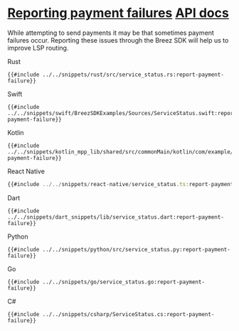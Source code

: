 <h1 id="reporting-payment-failures">
    <a class="header" href="#reporting-payment-failures">Reporting payment failures</a>
    <a class="tag" target="_blank" href="https://breez.github.io/breez-sdk-greenlight/breez_sdk_core/struct.BreezServices.html#method.report_issue">API docs</a>
</h1>

While attempting to send payments it may be that sometimes payment failures occur. Reporting these issues through the Breez SDK will help us to improve LSP routing.

<custom-tabs category="lang">
<div slot="title">Rust</div>
<section>

```rust,ignore
{{#include ../../snippets/rust/src/service_status.rs:report-payment-failure}}
```
</section>

<div slot="title">Swift</div>
<section>

```swift,ignore
{{#include ../../snippets/swift/BreezSDKExamples/Sources/ServiceStatus.swift:report-payment-failure}}
```
</section>

<div slot="title">Kotlin</div>
<section>

```kotlin,ignore
{{#include ../../snippets/kotlin_mpp_lib/shared/src/commonMain/kotlin/com/example/kotlinmpplib/ServiceStatus.kt:report-payment-failure}}
```
</section>

<div slot="title">React Native</div>
<section>

```typescript
{{#include ../../snippets/react-native/service_status.ts:report-payment-failure}}
```
</section>

<div slot="title">Dart</div>
<section>

```dart,ignore
{{#include ../../snippets/dart_snippets/lib/service_status.dart:report-payment-failure}}
```
</section>

<div slot="title">Python</div>
<section>

```python,ignore
{{#include ../../snippets/python/src/service_status.py:report-payment-failure}}
```
</section>

<div slot="title">Go</div>
<section>

```go,ignore
{{#include ../../snippets/go/service_status.go:report-payment-failure}}
```
</section>

<div slot="title">C#</div>
<section>

```cs,ignore
{{#include ../../snippets/csharp/ServiceStatus.cs:report-payment-failure}}
```
</section>
</custom-tabs>
